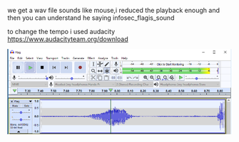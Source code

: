we get a wav file sounds like mouse,i reduced the playback enough and then you can understand he  saying infosec_flagis_sound</br>


to change the tempo i used audacity https://www.audacityteam.org/download </br>


![alt text](  https://github.com/tamirzamo/n00bs-CTF/blob/master/level-ten/10.png  )


